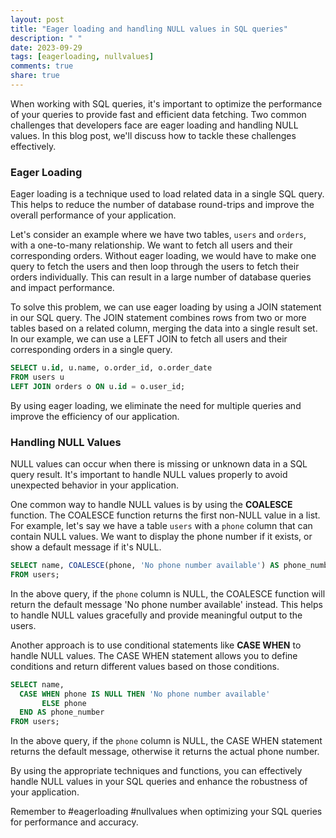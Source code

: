 ```yaml
---
layout: post
title: "Eager loading and handling NULL values in SQL queries"
description: " "
date: 2023-09-29
tags: [eagerloading, nullvalues]
comments: true
share: true
---
```


When working with SQL queries, it's important to optimize the performance of your queries to provide fast and efficient data fetching. Two common challenges that developers face are eager loading and handling NULL values. In this blog post, we'll discuss how to tackle these challenges effectively.

### Eager Loading

Eager loading is a technique used to load related data in a single SQL query. This helps to reduce the number of database round-trips and improve the overall performance of your application.

Let's consider an example where we have two tables, `users` and `orders`, with a one-to-many relationship. We want to fetch all users and their corresponding orders. Without eager loading, we would have to make one query to fetch the users and then loop through the users to fetch their orders individually. This can result in a large number of database queries and impact performance.

To solve this problem, we can use eager loading by using a JOIN statement in our SQL query. The JOIN statement combines rows from two or more tables based on a related column, merging the data into a single result set. In our example, we can use a LEFT JOIN to fetch all users and their corresponding orders in a single query.

```sql
SELECT u.id, u.name, o.order_id, o.order_date
FROM users u
LEFT JOIN orders o ON u.id = o.user_id;
```

By using eager loading, we eliminate the need for multiple queries and improve the efficiency of our application.

### Handling NULL Values

NULL values can occur when there is missing or unknown data in a SQL query result. It's important to handle NULL values properly to avoid unexpected behavior in your application.

One common way to handle NULL values is by using the **COALESCE** function. The COALESCE function returns the first non-NULL value in a list. For example, let's say we have a table `users` with a `phone` column that can contain NULL values. We want to display the phone number if it exists, or show a default message if it's NULL.

```sql
SELECT name, COALESCE(phone, 'No phone number available') AS phone_number
FROM users;
```

In the above query, if the `phone` column is NULL, the COALESCE function will return the default message 'No phone number available' instead. This helps to handle NULL values gracefully and provide meaningful output to the users.

Another approach is to use conditional statements like **CASE WHEN** to handle NULL values. The CASE WHEN statement allows you to define conditions and return different values based on those conditions.

```sql
SELECT name,
  CASE WHEN phone IS NULL THEN 'No phone number available'
       ELSE phone
  END AS phone_number
FROM users;
```

In the above query, if the `phone` column is NULL, the CASE WHEN statement returns the default message, otherwise it returns the actual phone number.

By using the appropriate techniques and functions, you can effectively handle NULL values in your SQL queries and enhance the robustness of your application.

Remember to #eagerloading #nullvalues when optimizing your SQL queries for performance and accuracy.